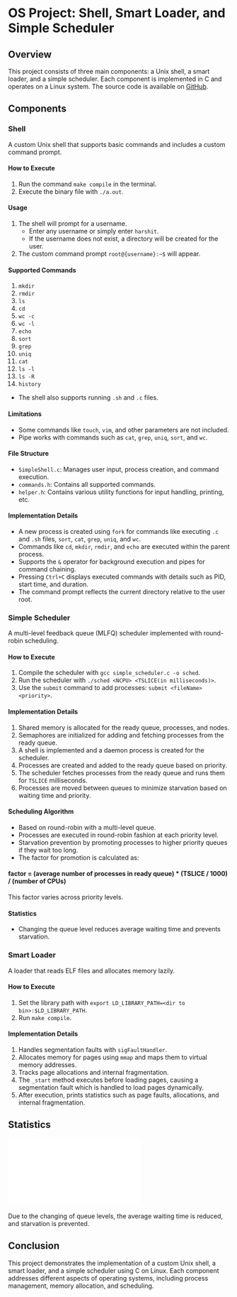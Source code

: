 # OS Project: Shell, Smart Loader, and Simple Scheduler

## Overview
This project consists of three main components: a Unix shell, a smart loader, and a simple scheduler. Each component is implemented in C and operates on a Linux system. The source code is available on [GitHub](your-github-link).

## Components

### Shell
A custom Unix shell that supports basic commands and includes a custom command prompt.

#### How to Execute
1. Run the command `make compile` in the terminal.
2. Execute the binary file with `./a.out`.

#### Usage
1. The shell will prompt for a username.
   - Enter any username or simply enter `harshit`.
   - If the username does not exist, a directory will be created for the user.
2. The custom command prompt `root@{username}:~$` will appear.

#### Supported Commands
1. `mkdir`
2. `rmdir`
3. `ls`
4. `cd`
5. `wc -c`
6. `wc -l`
7. `echo`
8. `sort`
9. `grep`
10. `uniq`
11. `cat`
12. `ls -l`
13. `ls -R`
14. `history`

* The shell also supports running `.sh` and `.c` files.

#### Limitations
* Some commands like `touch`, `vim`, and other parameters are not included.
* Pipe works with commands such as `cat`, `grep`, `uniq`, `sort`, and `wc`.

#### File Structure
- `SimpleShell.c`: Manages user input, process creation, and command execution.
- `commands.h`: Contains all supported commands.
- `helper.h`: Contains various utility functions for input handling, printing, etc.

#### Implementation Details
- A new process is created using `fork` for commands like executing `.c` and `.sh` files, `sort`, `cat`, `grep`, `uniq`, and `wc`.
- Commands like `cd`, `mkdir`, `rmdir`, and `echo` are executed within the parent process.
- Supports the `&` operator for background execution and pipes for command chaining.
- Pressing `Ctrl+C` displays executed commands with details such as PID, start time, and duration.
- The command prompt reflects the current directory relative to the user root.

### Simple Scheduler
A multi-level feedback queue (MLFQ) scheduler implemented with round-robin scheduling.

#### How to Execute
1. Compile the scheduler with `gcc simple_scheduler.c -o sched`.
2. Run the scheduler with `./sched <NCPU> <TSLICE(in milliseconds)>`.
3. Use the `submit` command to add processes: `submit <fileName> <priority>`.

#### Implementation Details
1. Shared memory is allocated for the ready queue, processes, and nodes.
2. Semaphores are initialized for adding and fetching processes from the ready queue.
3. A shell is implemented and a daemon process is created for the scheduler.
4. Processes are created and added to the ready queue based on priority.
5. The scheduler fetches processes from the ready queue and runs them for `TSLICE` milliseconds.
6. Processes are moved between queues to minimize starvation based on waiting time and priority.

#### Scheduling Algorithm
- Based on round-robin with a multi-level queue.
- Processes are executed in round-robin fashion at each priority level.
- Starvation prevention by promoting processes to higher priority queues if they wait too long.
- The factor for promotion is calculated as:
#### factor = (average number of processes in ready queue) * (TSLICE / 1000) / (number of CPUs)

This factor varies across priority levels.

#### Statistics
- Changing the queue level reduces average waiting time and prevents starvation.

### Smart Loader
A loader that reads ELF files and allocates memory lazily.

#### How to Execute
1. Set the library path with `export LD_LIBRARY_PATH=<dir to bin>:$LD_LIBRARY_PATH`.
2. Run `make compile`.

#### Implementation Details
1. Handles segmentation faults with `sigFaultHandler`.
2. Allocates memory for pages using `mmap` and maps them to virtual memory addresses.
3. Tracks page allocations and internal fragmentation.
4. The `_start` method executes before loading pages, causing a segmentation fault which is handled to load pages dynamically.
5. After execution, prints statistics such as page faults, allocations, and internal fragmentation.

## Statistics
![Scheduler Statistics](scheduler_statistics.pdf)

Due to the changing of queue levels, the average waiting time is reduced, and starvation is prevented.

## Conclusion
This project demonstrates the implementation of a custom Unix shell, a smart loader, and a simple scheduler using C on Linux. Each component addresses different aspects of operating systems, including process management, memory allocation, and scheduling.



